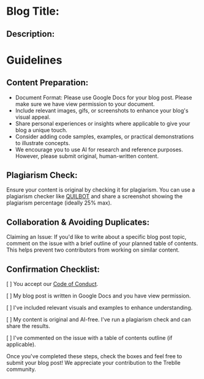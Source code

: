# **Blog Title**:

## **Description**:

# **Guidelines**

## Content Preparation:

- Document Format: Please use Google Docs for your blog post. Please make sure we have view permission to your document.
- Include relevant images, gifs, or screenshots to enhance your blog's visual appeal.
- Share personal experiences or insights where applicable to give your blog a unique touch.
- Consider adding code samples, examples, or practical demonstrations to illustrate concepts.
- We encourage you to use AI for research and reference purposes. However, please submit original, human-written content.

## **Plagiarism Check:**
Ensure your content is original by checking it for plagiarism. You can use a plagiarism checker like [QUILBOT](https://quillbot.com/ai-content-detector) and share a screenshot showing the plagiarism percentage (ideally 25% max).

## **Collaboration & Avoiding Duplicates:**

Claiming an Issue: If you'd like to write about a specific blog post topic, comment on the issue with a brief outline of your planned table of contents. This helps prevent two contributors from working on similar content.

## **Confirmation Checklist:**

[ ]  You accept our [Code of Conduct](https://docs.google.com/document/d/1O8AQVPwUPhq-GGyIjoxvEV_PMUeg6r-haaX9vqLkh04/edit#heading=h.cmatf5j47a8x).

[ ]  My blog post is written in Google Docs and you have view permission.

[ ]  I've included relevant visuals and examples to enhance understanding.

[ ]  My content is original and AI-free. I've run a plagiarism check and can share the results.

[ ]  I've commented on the issue with a table of contents outline (if applicable).

Once you've completed these steps, check the boxes and feel free to submit your blog post! We appreciate your contribution to the Treblle community.
